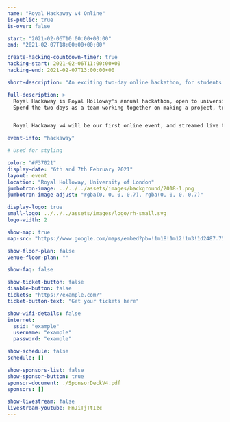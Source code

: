 ```yaml
---
name: "Royal Hackaway v4 Online"
is-public: true
is-over: false

start: "2021-02-06T10:00:00+00:00"
end: "2021-02-07T18:00:00+00:00"

create-hacking-countdown-timer: true
hacking-start: 2021-02-06T11:00:00+00
hacking-end: 2021-02-07T13:00:00+00

short-description: "An exciting two-day online hackathon, for students at university."

full-description: >
  Royal Hackaway is Royal Holloway's annual hackathon, open to university students from anywhere around the UK and the world!
  Spend the two days as a team working together on making a project, try out new tech, and meet new people virtually!


  Royal Hackaway v4 will be our first online event, and streamed live to you.

event-info: "hackaway"

# Used for styling

color: "#F37021"
display-date: "6th and 7th February 2021"
layout: event
location: "Royal Holloway, University of London"
jumbotron-image: ../../../assets/images/background/2018-1.png
jumbotron-image-adjust: "rgba(0, 0, 0, 0.7), rgba(0, 0, 0, 0.7)"

display-logo: true
small-logo: ../../../assets/images/logo/rh-small.svg
logo-width: 2

show-map: true
map-src: "https://www.google.com/maps/embed?pb=!1m18!1m12!1m3!1d2487.759701888386!2d-0.5680310838687079!3d51.42584067962183!2m3!1f0!2f0!3f0!3m2!1i1024!2i768!4f13.1!3m3!1m2!1s0x487679fe3dce3113%3A0x47f0f448b19730a3!2sWindsor+Building!5e0!3m2!1sen!2suk!4v1546448505106"

show-floor-plan: false
venue-floor-plan: ""

show-faq: false

show-ticket-button: false
disable-button: false
tickets: "https://example.com/"
ticket-button-text: "Get your tickets here"

show-wifi-details: false
internet:
  ssid: "example"
  username: "example"
  password: "example"

show-schedule: false
schedule: []

show-sponsors-list: false
show-sponsor-button: true
sponsor-document: ./SponsorDeckV4.pdf
sponsors: []

show-livestream: false
livestream-youtube: HnJiTjTtIzc
---
```


